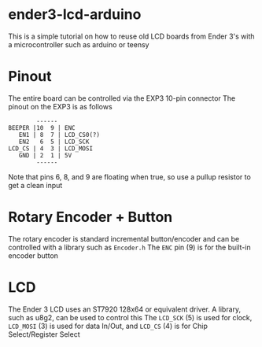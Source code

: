 # ender3-lcd-arduino
This is a simple tutorial on how to reuse old LCD boards from Ender 3's with a microcontroller such as arduino or teensy

# Pinout
The entire board can be controlled via the EXP3 10-pin connector
The pinout on the EXP3 is as follows
```
        ------
BEEPER |10  9 | ENC
   EN1 | 8  7 | LCD_CS0(?)
   EN2   6  5 | LCD_SCK
LCD_CS | 4  3 | LCD_MOSI
   GND | 2  1 | 5V
        ------
```
Note that pins 6, 8, and 9 are floating when true, so use a pullup resistor to get a clean input

# Rotary Encoder + Button
The rotary encoder is standard incremental button/encoder and can be controlled with a library such as `Encoder.h`
The `ENC` pin (9) is for the built-in encoder button

# LCD
The Ender 3 LCD uses an ST7920 128x64 or equivalent driver.
A library, such as u8g2, can be used to control this
The `LCD_SCK` (5) is used for clock, `LCD_MOSI` (3) is used for data In/Out, and `LCD_CS` (4) is for Chip Select/Register Select
